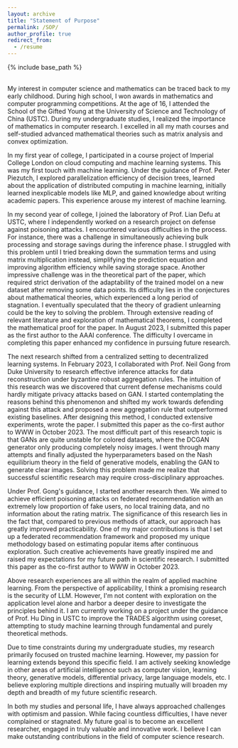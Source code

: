```yaml
---
layout: archive
title: "Statement of Purpose"
permalink: /SOP/
author_profile: true
redirect_from:
  - /resume
---
```


{% include base_path %}

<br>
My interest in computer science and mathematics can be traced back to my early childhood. During high school, I won awards in mathematics and computer programming competitions. At the age of 16, I attended the School of the Gifted Young at the University of Science and Technology of China (USTC). During my undergraduate studies, I realized the importance of mathematics in computer research. I excelled in all my math courses and self-studied advanced mathematical theories such as matrix analysis and convex optimization.

In my first year of college, I participated in a course project of Imperial College London on cloud computing and machine learning systems. This was my first touch with machine learning. Under the guidance of Prof. Peter Piezutch, I explored parallelization efficiency of decision trees, learned about the application of distributed computing in machine learning, initially learned inexplicable models like MLP, and gained knowledge about writing academic papers. This experience arouse my interest of machine learning.

In my second year of college, I joined the laboratory of Prof. Lian Defu at USTC, where I independently worked on a research project on defense against poisoning attacks. I encountered various difficulties in the process. For instance, there was a challenge in simultaneously achieving bulk processing and storage savings during the inference phase. I struggled with this problem until I tried breaking down the summation terms and using matrix multiplication instead, simplifying the prediction equation and improving algorithm efficiency while saving storage space. Another impressive challenge was in the theoretical part of the paper, which required strict derivation of the adaptability of the trained model on a new dataset after removing some data points. Its difficulty lies in the conjectures about mathematical theories, which experienced a long period of stagnation. I eventually speculated that the theory of gradient unlearning could be the key to solving the problem. Through extensive reading of relevant literature and exploration of mathematical theorems, I completed the mathematical proof for the paper. In August 2023, I submitted this paper as the first author to the AAAI conference. The difficulty I overcame in completing this paper enhanced my confidence in pursuing future research. 

The next research shifted from a centralized setting to decentralized learning systems. In February 2023, I collaborated with Prof. Neil Gong from Duke University to research effective inference attacks for data reconstruction under byzantine robust aggregation rules. The intuition of this research was we discovered that current defense mechanisms could hardly mitigate privacy attacks based on GAN. I started contemplating the reasons behind this phenomenon and shifted my work towards defending against this attack and proposed a new aggregation rule that outperformed existing baselines. After designing this method, I conducted extensive experiments, wrote the paper. I submitted this paper as the co-first author to WWW in October 2023. The most difficult part of this research topic is that GANs are quite unstable for colored datasets, where the DCGAN generator only producing completely noisy images. I went through many attempts and finally adjusted the hyperparameters based on the Nash equilibrium theory in the field of generative models, enabling the GAN to generate clear images. Solving this problem made me realize that successful scientific research may require cross-disciplinary approaches. 

Under Prof. Gong's guidance, I started another research then. We aimed to achieve efficient poisoning attacks on federated recommendation with an extremely low proportion of fake users, no local training data, and no information about the rating matrix. The significance of this research lies in the fact that, compared to previous methods of attack, our approach has greatly improved practicability. One of my major contributions is that I set up a federated recommendation framework and proposed my unique methodology based on estimating popular items after continuous exploration. Such creative achievements have greatly inspired me and raised my expectations for my future path in scientific research. I submitted this paper as the co-first author to WWW in October 2023.

Above research experiences are all within the realm of applied machine learning. From the perspective of applicability, I think a promising research is the security of LLM. However, I'm not content with exploration on the application level alone and harbor a deeper desire to investigate the principles behind it. I am currently working on a project under the guidance of Prof. Hu Ding in USTC to improve the TRADES algorithm using coreset, attempting to study machine learning through fundamental and purely theoretical methods.

Due to time constraints during my undergraduate studies, my research primarily focused on trusted machine learning. However, my passion for learning extends beyond this specific field. I am actively seeking knowledge in other areas of artificial intelligence such as computer vision, learning theory, generative models, differential privacy, large language models, etc. I believe exploring multiple directions and inspiring mutually will broaden my depth and breadth of my future scientific research. 

In both my studies and personal life, I have always approached challenges with optimism and passion. While facing countless difficulties, I have never complained or stagnated. My future goal is to become an excellent researcher, engaged in truly valuable and innovative work. I believe I can make outstanding contributions in the field of computer science research.
